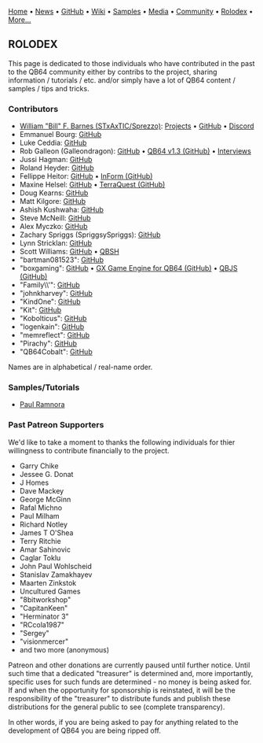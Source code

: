 [Home](https://qb64.com) • [News](news.md) • [GitHub](github.md) • [Wiki](wiki.md) • [Samples](samples.md) • [Media](media.md) • [Community](community.md) • [Rolodex](rolodex.md) • [More...](more.md)

## ROLODEX

This page is dedicated to those individuals who have contributed in the past to the QB64 community either by contribs to the project, sharing information / tutorials / etc. and/or simply have a lot of QB64 content / samples / tips and tricks.

### Contributors

- [William "Bill" F. Barnes (STxAxTIC/Sprezzo)](https://barnes.x10host.com/home/index.php): [Projects](https://barnes.x10host.com/pages/QB64-Projects/QB64-Projects.php) • [GitHub](https://github.com/wfbarnes) • [Discord](https://discord.com/channels/917123975816052817/917123976336138312)
- Emmanuel Bourg: [GitHub](https://github.com/ebourg)
- Luke Ceddia: [GitHub](https://github.com/flukiluke)
- Rob Galleon (Galleondragon): [GitHub](https://github.com/Galleondragon) • [QB64 v1.3 (GitHub)](https://github.com/Galleondragon/qb64) • [Interviews](galleon.md)
- Jussi Hagman: [GitHub](https://github.com/juhagman)
- Roland Heyder: [GitHub](https://github.com/RhoSigma-QB64)
- Fellippe Heitor: [GitHub](https://github.com/FellippeHeitor) • [InForm (GitHub)](https://github.com/FellippeHeitor/InForm)
- Maxine Helsel: [GitHub](https://github.com/MaxineHelsel) • [TerraQuest (GitHub)](https://github.com/MaxineHelsel/CDF-Quest)
- Doug Kearns: [GitHub](https://github.com/dkearns)
- Matt Kilgore: [GitHub](https://github.com/mkilgore)
- Ashish Kushwaha: [GitHub](https://github.com/ashishkingdom)
- Steve McNeill: [GitHub](https://github.com/SteveMcNeill)
- Alex Myczko: [GitHub](https://github.com/alexmyczko)  
- Zachary Spriggs (SpriggsySpriggs): [GitHub](https://github.com/SpriggsySpriggs)
- Lynn Stricklan: [GitHub](https://github.com/lstricklan)
- Scott Williams: [GitHub](https://github.com/vwbusguy/) • [QBSH](https://qbsh.org)
- "bartman081523": [GitHub](https://github.com/bartman081523)
- "boxgaming": [GitHub](https://github.com/boxgaming) • [GX Game Engine for QB64 (GitHub)](https://github.com/boxgaming/gx) • [QBJS (GitHub)](https://github.com/boxgaming/qbjs)
- "Family\\\\'": [GitHub](https://github.com/familygw)
- "johnkharvey": [GitHub](https://github.com/johnkharvey)
- "KindOne": [GitHub](https://github.com/RealKindOne)
- "Kit": [GitHub](https://github.com/aouwt)
- "Kobolticus": [GitHub](https://github.com/Kobolticus)
- "logenkain": [GitHub](https://github.com/logenkain)
- "memreflect": [GitHub](https://github.com/memreflect)
- "Pirachy": [GitHub](https://github.com/pirachy)
- "QB64Cobalt": [GitHub](https://github.com/qb64cobalt)

Names are in alphabetical / real-name order.

### Samples/Tutorials

- [Paul Ramnora](https://github.com/pramnora/qb64)

### Past Patreon Supporters

We'd like to take a moment to thanks the following individuals for thier willingness to contribute financially to the project.

- Garry Chike
- Jessee G. Donat
- J Homes
- Dave Mackey
- George McGinn
- Rafal Michno
- Paul Milham
- Richard Notley
- James T O'Shea
- Terry Ritchie
- Amar Sahinovic
- Caglar Toklu
- John Paul Wohlscheid
- Stanislav Zamakhayev
- Maarten Zinkstok
- Uncultured Games
- "8bitworkshop"
- "CapitanKeen"
- "Herminator 3"
- "RCcola1987"
- "Sergey"
- "visionmercer"
- and two more (anonymous)

Patreon and other donations are currently paused until further notice.  Until such time that a dedicated "treasurer" is determined and, more importantly, specific uses for such funds are determined - no money is being asked for. If and when the opportunity for sponsorship is reinstated, it will be the responsibility of the "treasurer" to distribute funds and publish these distributions for the general public to see (complete transparency).

In other words, if you are being asked to pay for anything related to the development of QB64 you are being ripped off.